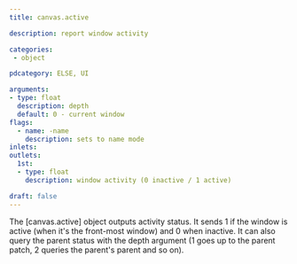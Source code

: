 ```yaml
---
title: canvas.active

description: report window activity

categories:
 - object

pdcategory: ELSE, UI

arguments:
- type: float
  description: depth
  default: 0 - current window
flags:
  - name: -name
    description: sets to name mode
inlets:
outlets:
  1st:
  - type: float
    description: window activity (0 inactive / 1 active)

draft: false
---
```


The [canvas.active] object outputs activity status. It sends 1 if the window is active (when it's the front-most window) and 0 when inactive. It can also query the parent status with the depth argument (1 goes up to the parent patch, 2 queries the parent's parent and so on).
